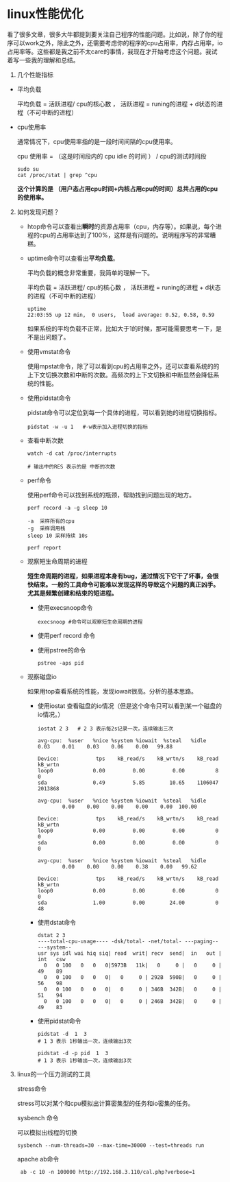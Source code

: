 # linux性能优化

看了很多文章，很多大牛都提到要关注自己程序的性能问题。比如说，除了你的程序可以work之外，除此之外，还需要考虑你的程序的cpu占用率，内存占用率，io占用率等。这些都是我之前不太care的事情，我现在才开始考虑这个问题。我试着写一些我的理解和总结。

1. 几个性能指标

* 平均负载

    平均负载 = 活跃进程/ cpu的核心数 ， 活跃进程 = runing的进程 + d状态的进程（不可中断的进程）

* cpu使用率 

    通常情况下，cpu使用率指的是一段时间间隔的cpu使用率。

    cpu 使用率 = （这是时间段内的 cpu idle 的时间 ） / cpu的测试时间段 
    ```
    sudo su
    cat /proc/stat | grep ^cpu
    ```

    **这个计算的是 （用户态占用cpu时间+内核占用cpu的时间）总共占用的cpu的使用率。**


2. 如何发现问题？

    * htop命令可以查看出**瞬时**的资源占用率（cpu，内存等）。如果说，每个进程的cpu的占用率达到了100%，这样是有问题的。说明程序写的非常糟糕。

    * uptime命令可以查看出**平均负载**。

        平均负载的概念非常重要，我简单的理解一下。
        
        平均负载 = 活跃进程/ cpu的核心数 ， 活跃进程 = runing的进程 + d状态的进程（不可中断的进程）

        ```
        uptime
        22:03:55 up 12 min,  0 users,  load average: 0.52, 0.58, 0.59
        ```

        如果系统的平均负载不正常，比如大于1的时候，那可能需要思考一下，是不是出问题了。

    * 使用vmstat命令

        使用mpstat命令，除了可以看到cpu的占用率之外，还可以查看系统的的上下文切换次数和中断的次数。高频次的上下文切换和中断显然会降低系统的性能。

    * 使用pidstat命令

        pidstat命令可以定位到每一个具体的进程，可以看到她的进程切换指标。

        ```
        pidstat -w -u 1   #-w表示加入进程切换的指标
        ```

    * 查看中断次数

        ```
        watch -d cat /proc/interrupts 

        # 输出中的RES 表示的是 中断的次数
        ```

    * perf命令

        使用perf命令可以找到系统的瓶颈，帮助找到问题出现的地方。

        ```
        perf record -a -g sleep 10
        
        -a  采样所有的cpu
        -g  采样调用栈
        sleep 10 采样持续 10s
        ```

        ```
        perf report
        ```


    * 观察短生命周期的进程

        **短生命周期的进程，如果进程本身有bug，通过情况下它干了坏事，会很快结束。一般的工具命令可能难以发现这样的导致这个问题的真正凶手。尤其是频繁创建和结束的短进程。**

 
        * 使用execsnoop命令
            ```
            execsnoop #命令可以观察短生命周期的进程
            ```

        * 使用perf record 命令


        * 使用pstree的命令

            ```
            pstree -aps pid 
            ```

    * 观察磁盘io

        如果用top查看系统的性能，发现iowait很高。分析的基本思路。

        * 使用iostat 查看磁盘的io情况（但是这个命令只可以看到某一个磁盘的io情况。）
            ```
            iostat 2 3   # 2 3 表示每2s记录一次，连续输出三次

            avg-cpu:  %user   %nice %system %iowait  %steal   %idle
           0.03    0.01    0.03    0.06    0.00   99.88

            Device:            tps    kB_read/s    kB_wrtn/s    kB_read    kB_wrtn
            loop0             0.00         0.00         0.00          8          0
            sda               0.49         5.85        10.65    1106047    2013868

            avg-cpu:  %user   %nice %system %iowait  %steal   %idle
                    0.00    0.00    0.00    0.00    0.00  100.00

            Device:            tps    kB_read/s    kB_wrtn/s    kB_read    kB_wrtn
            loop0             0.00         0.00         0.00          0          0
            sda               0.00         0.00         0.00          0          0

            avg-cpu:  %user   %nice %system %iowait  %steal   %idle
                    0.00    0.00    0.00    0.38    0.00   99.62

            Device:            tps    kB_read/s    kB_wrtn/s    kB_read    kB_wrtn
            loop0             0.00         0.00         0.00          0          0
            sda               1.00         0.00        24.00          0         48
            ```

        * 使用dstat命令

            ```
            dstat 2 3
            ----total-cpu-usage---- -dsk/total- -net/total- ---paging-- ---system--
            usr sys idl wai hiq siq| read  writ| recv  send|  in   out | int   csw 
              0   0 100   0   0   0|5973B   11k|   0     0 |   0     0 |  49    89 
              0   0 100   0   0   0|   0     0 | 292B  590B|   0     0 |  56    98 
              0   0 100   0   0   0|   0     0 | 346B  342B|   0     0 |  51    94 
              0   0 100   0   0   0|   0     0 | 246B  342B|   0     0 |  49    83 
            ```

        * 使用pidstat命令

            ```
            pidstat -d  1  3   
            # 1 3 表示 1秒输出一次，连续输出3次
            ```

            ```
            pidstat -d -p pid  1  3  
            # 1 3 表示 1秒输出一次，连续输出3次
            ```
        

3. linux的一个压力测试的工具

    stress命令

    stress可以对某个和cpu模拟出计算密集型的任务和io密集的任务。

    sysbench 命令

    可以模拟出线程的切换
    ```
    sysbench --num-threads=30 --max-time=30000 --test=threads run
    ```

    apache ab命令
    ```
     ab -c 10 -n 100000 http://192.168.3.110/cal.php?verbose=1
    ```
